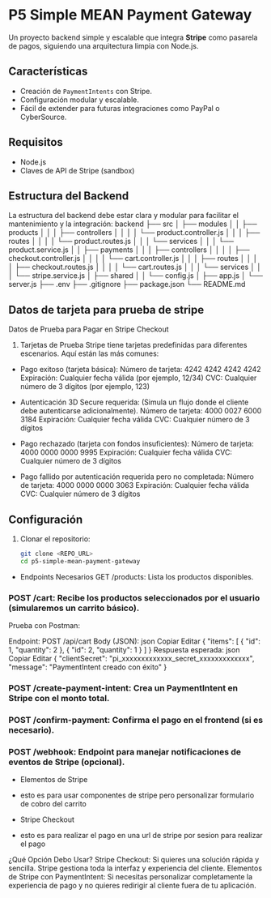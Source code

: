 # P5 Simple MEAN Payment Gateway

Un proyecto backend simple y escalable que integra **Stripe** como pasarela de pagos, siguiendo una arquitectura limpia con Node.js.

## Características
- Creación de `PaymentIntents` con Stripe.
- Configuración modular y escalable.
- Fácil de extender para futuras integraciones como PayPal o CyberSource.

## Requisitos
- Node.js
- Claves de API de Stripe (sandbox)

## Estructura del Backend
La estructura del backend debe estar clara y modular para facilitar el mantenimiento y la integración:
backend
├── src
│   ├── modules
│   │   ├── products
│   │   │   ├── controllers
│   │   │   │   └── product.controller.js
│   │   │   ├── routes
│   │   │   │   └── product.routes.js
│   │   │   └── services
│   │   │       └── product.service.js
│   │   ├── payments
│   │   │   ├── controllers
│   │   │   │   ├── checkout.controller.js
│   │   │   │   └── cart.controller.js
│   │   │   ├── routes
│   │   │   │   ├── checkout.routes.js
│   │   │   │   └── cart.routes.js
│   │   │   └── services
│   │   │       └── stripe.service.js
│   ├── shared
│   │   └── config.js
│   ├── app.js
│   └── server.js
├── .env
├── .gitignore
├── package.json
└── README.md


## Datos de tarjeta para prueba de stripe
Datos de Prueba para Pagar en Stripe Checkout
1. Tarjetas de Prueba
Stripe tiene tarjetas predefinidas para diferentes escenarios. Aquí están las más comunes:

* Pago exitoso (tarjeta básica):
Número de tarjeta: 4242 4242 4242 4242
Expiración: Cualquier fecha válida (por ejemplo, 12/34)
CVC: Cualquier número de 3 dígitos (por ejemplo, 123)

* Autenticación 3D Secure requerida: (Simula un flujo donde el cliente debe autenticarse adicionalmente).
Número de tarjeta: 4000 0027 6000 3184
Expiración: Cualquier fecha válida
CVC: Cualquier número de 3 dígitos

* Pago rechazado (tarjeta con fondos insuficientes):
Número de tarjeta: 4000 0000 0000 9995
Expiración: Cualquier fecha válida
CVC: Cualquier número de 3 dígitos

* Pago fallido por autenticación requerida pero no completada:
Número de tarjeta: 4000 0000 0000 3063
Expiración: Cualquier fecha válida
CVC: Cualquier número de 3 dígitos




## Configuración
1. Clonar el repositorio:
   ```bash
   git clone <REPO_URL>
   cd p5-simple-mean-payment-gateway


* Endpoints Necesarios
GET /products: Lista los productos disponibles.
### POST /cart: Recibe los productos seleccionados por el usuario (simularemos un carrito básico).
Prueba con Postman:

Endpoint: POST /api/cart
Body (JSON):
json
Copiar
Editar
{
  "items": [
    { "id": 1, "quantity": 2 },
    { "id": 2, "quantity": 1 }
  ]
}
Respuesta esperada:
json
Copiar
Editar
{
  "clientSecret": "pi_xxxxxxxxxxxxx_secret_xxxxxxxxxxxxx",
  "message": "PaymentIntent creado con éxito"
}


### POST /create-payment-intent: Crea un PaymentIntent en Stripe con el monto total.
### POST /confirm-payment: Confirma el pago en el frontend (si es necesario).
### POST /webhook: Endpoint para manejar notificaciones de eventos de Stripe (opcional).


* Elementos de Stripe
- esto es para usar componentes de stripe pero personalizar formulario de cobro del carrito

* Stripe Checkout
- esto es para realizar el pago en una url de stripe por sesion para realizar el pago 

¿Qué Opción Debo Usar?
Stripe Checkout: Si quieres una solución rápida y sencilla. Stripe gestiona toda la interfaz y experiencia del cliente.
Elementos de Stripe con PaymentIntent: Si necesitas personalizar completamente la experiencia de pago y no quieres redirigir al cliente fuera de tu aplicación.